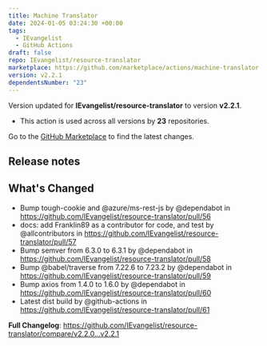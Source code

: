 ```yaml
---
title: Machine Translator
date: 2024-01-05 03:24:30 +00:00
tags:
  - IEvangelist
  - GitHub Actions
draft: false
repo: IEvangelist/resource-translator
marketplace: https://github.com/marketplace/actions/machine-translator
version: v2.2.1
dependentsNumber: "23"
---
```



Version updated for **IEvangelist/resource-translator** to version **v2.2.1**.
- This action is used across all versions by **23** repositories.

Go to the [GitHub Marketplace](https://github.com/marketplace/actions/machine-translator) to find the latest changes.

## Release notes

## What's Changed
* Bump tough-cookie and @azure/ms-rest-js by @dependabot in https://github.com/IEvangelist/resource-translator/pull/56
* docs: add Franklin89 as a contributor for code, and test by @allcontributors in https://github.com/IEvangelist/resource-translator/pull/57
* Bump semver from 6.3.0 to 6.3.1 by @dependabot in https://github.com/IEvangelist/resource-translator/pull/58
* Bump @babel/traverse from 7.22.6 to 7.23.2 by @dependabot in https://github.com/IEvangelist/resource-translator/pull/59
* Bump axios from 1.4.0 to 1.6.0 by @dependabot in https://github.com/IEvangelist/resource-translator/pull/60
* Latest dist build by @github-actions in https://github.com/IEvangelist/resource-translator/pull/61


**Full Changelog**: https://github.com/IEvangelist/resource-translator/compare/v2.2.0...v2.2.1
